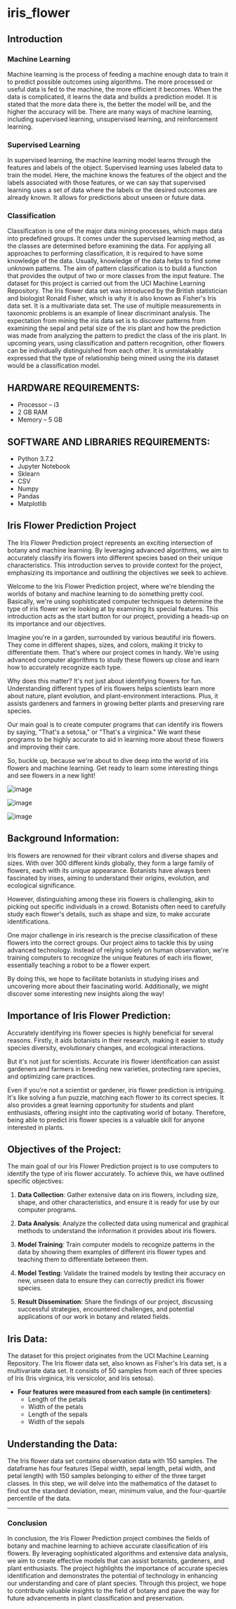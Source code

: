 # iris_flower

##  Introduction

###  Machine Learning

Machine learning is the process of feeding a machine enough data to train it to predict possible outcomes using algorithms. The more processed or useful data is fed to the machine, the more efficient it becomes. When the data is complicated, it learns the data and builds a prediction model. It is stated that the more data there is, the better the model will be, and the higher the accuracy will be. There are many ways of machine learning, including supervised learning, unsupervised learning, and reinforcement learning.

###  Supervised Learning

In supervised learning, the machine learning model learns through the features and labels of the object. Supervised learning uses labeled data to train the model. Here, the machine knows the features of the object and the labels associated with those features, or we can say that supervised learning uses a set of data where the labels or the desired outcomes are already known. It allows for predictions about unseen or future data.

###  Classification

Classification is one of the major data mining processes, which maps data into predefined groups. It comes under the supervised learning method, as the classes are determined before examining the data. For applying all approaches to performing classification, it is required to have some knowledge of the data. Usually, knowledge of the data helps to find some unknown patterns. The aim of pattern classification is to build a function that provides the output of two or more classes from the input feature. The dataset for this project is carried out from the UCI Machine Learning Repository. The Iris flower data set was introduced by the British statistician and biologist Ronald Fisher, which is why it is also known as Fisher's Iris data set. It is a multivariate data set. The use of multiple measurements in taxonomic problems is an example of linear discriminant analysis. The expectation from mining the iris data set is to discover patterns from examining the sepal and petal size of the iris plant and how the prediction was made from analyzing the pattern to predict the class of the iris plant. In upcoming years, using classification and pattern recognition, other flowers can be individually distinguished from each other. It is unmistakably expressed that the type of relationship being mined using the iris dataset would be a classification model.

##  HARDWARE REQUIREMENTS:

- Processor – i3
- 2 GB RAM
- Memory – 5 GB

## SOFTWARE AND LIBRARIES REQUIREMENTS:

- Python 3.7.2
- Jupyter Notebook
- Sklearn
- CSV
- Numpy
- Pandas
- Matplotlib

## Iris Flower Prediction Project

The Iris Flower Prediction project represents an exciting intersection of botany and machine learning. By leveraging advanced algorithms, we aim to accurately classify iris flowers into different species based on their unique characteristics. This introduction serves to provide context for the project, emphasizing its importance and outlining the objectives we seek to achieve.

Welcome to the Iris Flower Prediction project, where we're blending the worlds of botany and machine learning to do something pretty cool. Basically, we're using sophisticated computer techniques to determine the type of iris flower we're looking at by examining its special features. This introduction acts as the start button for our project, providing a heads-up on its importance and our objectives.

Imagine you're in a garden, surrounded by various beautiful iris flowers. They come in different shapes, sizes, and colors, making it tricky to differentiate them. That's where our project comes in handy. We're using advanced computer algorithms to study these flowers up close and learn how to accurately recognize each type.

Why does this matter? It's not just about identifying flowers for fun. Understanding different types of iris flowers helps scientists learn more about nature, plant evolution, and plant-environment interactions. Plus, it assists gardeners and farmers in growing better plants and preserving rare species.

Our main goal is to create computer programs that can identify iris flowers by saying, "That's a setosa," or "That's a virginica." We want these programs to be highly accurate to aid in learning more about these flowers and improving their care.

So, buckle up, because we're about to dive deep into the world of iris flowers and machine learning. Get ready to learn some interesting things and see flowers in a new light!

![image](https://github.com/user-attachments/assets/e860d707-c2e8-413b-b44b-3da2b28f5863)


![image](https://github.com/user-attachments/assets/40c3d75a-1b80-46db-9765-d6cf4214b8e6)



![image](https://github.com/user-attachments/assets/a62657ab-f814-4077-af50-9776326947de)




## Background Information:

Iris flowers are renowned for their vibrant colors and diverse shapes and sizes. With over 300 different kinds globally, they form a large family of flowers, each with its unique appearance. Botanists have always been fascinated by irises, aiming to understand their origins, evolution, and ecological significance.

However, distinguishing among these iris flowers is challenging, akin to picking out specific individuals in a crowd. Botanists often need to carefully study each flower's details, such as shape and size, to make accurate identifications.

One major challenge in iris research is the precise classification of these flowers into the correct groups. Our project aims to tackle this by using advanced technology. Instead of relying solely on human observation, we're training computers to recognize the unique features of each iris flower, essentially teaching a robot to be a flower expert.

By doing this, we hope to facilitate botanists in studying irises and uncovering more about their fascinating world. Additionally, we might discover some interesting new insights along the way!

## Importance of Iris Flower Prediction:

Accurately identifying iris flower species is highly beneficial for several reasons. Firstly, it aids botanists in their research, making it easier to study species diversity, evolutionary changes, and ecological interactions.

But it's not just for scientists. Accurate iris flower identification can assist gardeners and farmers in breeding new varieties, protecting rare species, and optimizing care practices.

Even if you're not a scientist or gardener, iris flower prediction is intriguing. It's like solving a fun puzzle, matching each flower to its correct species. It also provides a great learning opportunity for students and plant enthusiasts, offering insight into the captivating world of botany. Therefore, being able to predict iris flower species is a valuable skill for anyone interested in plants.

## Objectives of the Project:

The main goal of our Iris Flower Prediction project is to use computers to identify the type of iris flower accurately. To achieve this, we have outlined specific objectives:

1. **Data Collection**: Gather extensive data on iris flowers, including size, shape, and other characteristics, and ensure it is ready for use by our computer programs.

2. **Data Analysis**: Analyze the collected data using numerical and graphical methods to understand the information it provides about iris flowers.

3. **Model Training**: Train computer models to recognize patterns in the data by showing them examples of different iris flower types and teaching them to differentiate between them.

4. **Model Testing**: Validate the trained models by testing their accuracy on new, unseen data to ensure they can correctly predict iris flower species.

5. **Result Dissemination**: Share the findings of our project, discussing successful strategies, encountered challenges, and potential applications of our work in botany and related fields.

## Iris Data:

The dataset for this project originates from the UCI Machine Learning Repository. The Iris flower data set, also known as Fisher's Iris data set, is a multivariate data set. It consists of 50 samples from each of three species of Iris (Iris virginica, Iris versicolor, and Iris setosa).

- **Four features were measured from each sample (in centimeters)**:
  - Length of the petals
  - Width of the petals
  - Length of the sepals
  - Width of the sepals

## Understanding the Data:

The Iris flower data set contains observation data with 150 samples. The dataframe has four features (Sepal width, sepal length, petal width, and petal length) with 150 samples belonging to either of the three target classes. In this step, we will delve into the mathematics of the dataset to find out the standard deviation, mean, minimum value, and the four-quartile percentile of the data.

---

### Conclusion

In conclusion, the Iris Flower Prediction project combines the fields of botany and machine learning to achieve accurate classification of iris flowers. By leveraging sophisticated algorithms and extensive data analysis, we aim to create effective models that can assist botanists, gardeners, and plant enthusiasts. The project highlights the importance of accurate species identification and demonstrates the potential of technology in enhancing our understanding and care of plant species. Through this project, we hope to contribute valuable insights to the field of botany and pave the way for future advancements in plant classification and preservation.
